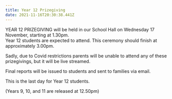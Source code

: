 ```yaml
---
title: Year 12 Prizegiving
date: 2021-11-16T20:30:38.441Z
---
```

YEAR 12 PRIZEGIVING will be held in our School Hall on Wednesday 17 November, starting at 1.30pm.  
Year 12 students are expected to attend. This ceremony should finish at approximately 3.00pm.

Sadly, due to Covid restrictions parents will be unable to attend any of these prizegivings, but it will be live streamed. 

Final reports will be issued to students and sent to families via email. 

This is the last day for Year 12 students.

(Years 9, 10, and 11 are released at 12.50pm) 


